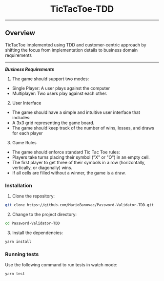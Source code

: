 
<p align="center">
    <h1 align="center">TicTacToe-TDD</h1>
</p>

---

##  Overview

TicTacToe implemented using TDD and customer-centric approach by shifting the focus from implementation details to business domain requirements

---
***Business Requirements***

1. The game should support two modes: 
- Single Player: A user plays against the computer
- Multiplayer: Two users play against each other.

2. User Interface
- The game should have a simple and intuitive user interface that includes:
 - A 3x3 grid representing the game board.
 - The game should keep track of the number of wins, losses, and draws for each player


3. Game Rules
- The game should enforce standard Tic Tac Toe rules:
 - Players take turns placing their symbol ("X" or "O") in an empty cell.
 - The first player to get three of their symbols in a row (horizontally, vertically, or diagonally) wins.
 - If all cells are filled without a winner, the game is a draw.

###  Installation

1. Clone the repository:

```sh
git clone https://github.com/MarioBanovac/Password-Validator-TDD.git
```

2. Change to the project directory:

```sh
cd Password-Validator-TDD
```

3. Install the dependencies:

```sh
yarn install
```

###  Running tests

Use the following command to run tests in watch mode:

```sh
yarn test
```
